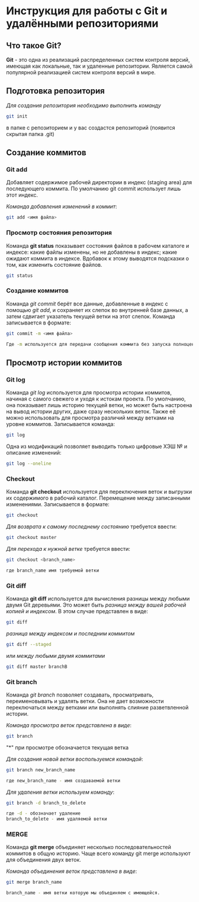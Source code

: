 # Инструкция для работы с Git и удалёнными репозиториями

## Что такое Git?
**Git** - это одна из реализаций распределенных систем контроля версий, имеющая как локальные, так и удаленные репозитории. Является самой популярной реализацией систем контроля версий в мире.
## Подготовка репозитория
_Для создания репозитория необходимо выполнить команду_ 
```sh
git init
```
в папке с репозиторием и у вас создастся репозиторий (появится скрытая папка .git)
## Создание коммитов
### Git add
Добавляет содержимое рабочей директории в индекс (staging area) для последующего коммита. По умолчанию git commit использует лишь этот индекс.

_Команда добавления изменений в коммит_: 
```sh
git add <имя файла>
```
### Просмотр состояния репозитория
Команда **git status** показывает состояния файлов в рабочем каталоге и индексе: какие файлы изменены, но не добавлены в индекс; какие ожидают коммита в индексе. Вдобавок к этому выводятся подсказки о том, как изменить состояние файлов.
```sh
git status
```
### Создание коммитов
Команда *git commit* берёт все данные, добавленные в индекс с помощью *git add*, и сохраняет их слепок во внутренней базе данных, а затем сдвигает указатель текущей ветки на этот слепок. Команда записывается в формате: 
```sh
git commit -m <имя файла>

Где -m используется для передачи сообщения коммита без запуска полноценного редактора (MEssage).
 ```
## Просмотр истории коммитов
### Git log

Команда *git log* используется для просмотра истории коммитов, начиная с самого свежего и уходя к истокам проекта. По умолчанию, она показывает лишь историю текущей ветки, но может быть настроена на вывод истории других, даже сразу нескольких веток. Также её можно использовать для просмотра различий между ветками на уровне коммитов. Записывается команда:
```sh
git log
```
Одна из модификаций позволяет выводить только цифровые ХЭШ № и описание изменений:
```sh
git log --oneline
``` 
### **Checkout**

Команда **git checkout** используется для переключения веток и выгрузки их содержимого в рабочий каталог. Перемещение между записанными изменениями. Записывается в формате:
```sh
git checkout
```
_Для возврата к самому последнему состоянию_ требуется ввести: 
```sh
git checkout master
```
_Для перехода к нужной ветке_ требуется ввести: 
```sh
git checkout <branch_name>

где branch_name имя требуемой ветки
```
### **Git diff**
Команда **git diff** используется для вычисления разницы между любыми двумя Git деревьями. Это может быть _разница между вашей рабочей копией и индексом_. В этом случае представлен в виде: 
```sh
git diff
```
 _разница между индексом и последним коммитом_ 
 ```sh
git diff --staged
```
 или _между любыми двумя коммитами_ 
 ```sh
git diff master branchB
```

### **Git branch**
Команда *git branch* позволяет создавать, просматривать, переименовывать и удалять ветки. Она не дает возможности переключаться между ветками или выполнять слияние разветвленной истории.

 _Команда просмотра веток представлена в виде_: 
```sh
git branch
```
"*" при просмотре обозначается текущая ветка

_Для создания новой ветки воспользуемся командой_: 
 ```sh
git branch new_branch_name

где new_branch_name - имя создаваемой ветки
```
 _Для удаления ветки используем команду_: 
 ```sh
git branch -d branch_to_delete

где -d - обозначает удаление
branch_to_delete - имя удаляемой ветки
```
### **MERGE**
Команда **git merge** объединяет несколько последовательностей коммитов в общую историю. Чаще всего команду git merge используют для объединения двух веток.

 _Команда объединения веток представлена в виде_: 
```sh
git merge branch_name

branch_name - имя ветки которую мы объединяем с имеющейся.
```
